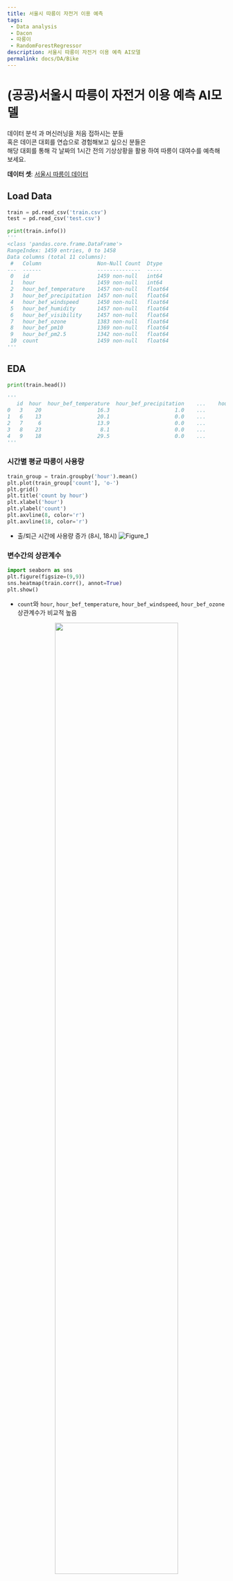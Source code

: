 ```yaml
---
title: 서울시 따릉이 자전거 이용 예측
tags: 
 - Data analysis
 - Dacon
 - 따릉이
 - RandomForestRegressor
description: 서울시 따릉이 자전거 이용 예측 AI모델 
permalink: docs/DA/Bike
---
```


# (공공)서울시 따릉이 자전거 이용 예측 AI모델

데이터 분석 과 머신러닝을 처음 접하시는 분들<br>
혹은 데이콘 대회를 연습으로 경험해보고 싶으신 분들은<br> 
해당 대회를 통해 각 날짜의 1시간 전의 기상상황을 활용 하여 따릉이 대여수를 예측해 보세요.

**데이터 셋**: [서울시 따릉이 데이터](https://dacon.io/competitions/open/235576/data)

## Load Data
```python
train = pd.read_csv('train.csv')
test = pd.read_csv('test.csv')

print(train.info())
'''
<class 'pandas.core.frame.DataFrame'>
RangeIndex: 1459 entries, 0 to 1458
Data columns (total 11 columns):
 #   Column                  Non-Null Count  Dtype  
---  ------                  --------------  -----
 0   id                      1459 non-null   int64
 1   hour                    1459 non-null   int64
 2   hour_bef_temperature    1457 non-null   float64
 3   hour_bef_precipitation  1457 non-null   float64
 4   hour_bef_windspeed      1450 non-null   float64
 5   hour_bef_humidity       1457 non-null   float64
 6   hour_bef_visibility     1457 non-null   float64
 7   hour_bef_ozone          1383 non-null   float64
 8   hour_bef_pm10           1369 non-null   float64
 9   hour_bef_pm2.5          1342 non-null   float64
 10  count                   1459 non-null   float64
'''
```

## EDA 

```python
print(train.head())

'''
   id  hour  hour_bef_temperature  hour_bef_precipitation    ...    hour_bef_ozone  hour_bef_pm10  hour_bef_pm2.5  count
0   3    20                  16.3                     1.0    ...              0.027           76.0            33.0   49.0   
1   6    13                  20.1                     0.0    ...              0.042           73.0            40.0  159.0   
2   7     6                  13.9                     0.0    ...              0.033           32.0            19.0   26.0   
3   8    23                   8.1                     0.0    ...              0.040           75.0            64.0   57.0   
4   9    18                  29.5                     0.0    ...              0.057           27.0            11.0  431.0  
'''
```

### 시간별 평균 따릉이 사용량

```python
train_group = train.groupby('hour').mean()
plt.plot(train_group['count'], 'o-')
plt.grid()
plt.title('count by hour')
plt.xlabel('hour')
plt.ylabel('count')
plt.axvline(8, color='r')
plt.axvline(18, color='r')
```
- 출/퇴근 시간에 사용량 증가 (8시, 18시)
![Figure_1](https://user-images.githubusercontent.com/76420201/155281864-d3071577-deaa-4352-99ab-ad0bae64b8ef.png)


### 변수간의 상관계수
```python
import seaborn as sns
plt.figure(figsize=(9,9))
sns.heatmap(train.corr(), annot=True)
plt.show()
```
- `count`와 `hour`, `hour_bef_temperature`, `hour_bef_windspeed`, `hour_bef_ozone` 상관계수가 비교적 높음
<center><img src="https://user-images.githubusercontent.com/76420201/155283947-edd9ac7d-061b-4894-bff6-2bfd254944a6.png" width="75%"></center>


### 컬럼별 결측치 개수 확인
- `hour`, `hour_bef_temperature`, `hour_bef_windspeed`, `hour_bef_ozone` 네 가지 변수로만 학습

```python
train_X = train[['hour', 'hour_bef_temperature', 'hour_bef_windspeed', 'hour_bef_ozone', 'hour_bef_humidity']]
train_y = train[['count']]

print(train_X.isnull().sum())
'''
hour                     0
hour_bef_temperature     2
hour_bef_windspeed       9
hour_bef_ozone          76
dtype: int64
'''
```

## Pre Processing
- train 데이터의 결측치는 train 데이터 평균 값으로 대체
- test 데이터는 실제로는 **알 수 없는 값**이기 때문에 train 데이터의 평균 값으로 대체

```python
print(train_X.isnull().sum())
train_X['hour_bef_temperature'].fillna(train_X['hour_bef_temperature'].mean(), inplace=True)
train_X['hour_bef_windspeed'].fillna(train_X['hour_bef_windspeed'].mean(), inplace=True)
train_X['hour_bef_ozone'].fillna(train_X['hour_bef_ozone'].mean(), inplace=True)


test_X = test[['hour', 'hour_bef_temperature', 'hour_bef_windspeed', 'hour_bef_ozone']] # train과 동일

print(test_X.isnull().sum())
test_X['hour_bef_temperature'].fillna(train_X['hour_bef_temperature'].mean(), inplace=True)
test_X['hour_bef_windspeed'].fillna(train_X['hour_bef_windspeed'].mean(), inplace=True)
test_X['hour_bef_ozone'].fillna(train_X['hour_bef_ozone'].mean(), inplace=True)
```


## Model training & Predict

```python
model = RandomForestRegressor(n_estimators=50, random_state=0)
model.fit(train_X, train_y)

pred = model.predict(test_X) # predict

sub = pd.read_csv('submission.csv')
sub['count'] = pred

sub.to_csv('output.csv', index=False) # save to csv file
```

## Result

score - 47.546691622..<br>
다시보니 양의 상관계수만 고려했던거 같아 음의 상관계수 `hour_bef_humidity`를 포함시키고 `hour_bef_ozone`를 제외시켰더니<br>
score - 44.759260241로 오차를 줄일 수 있었습니다.

